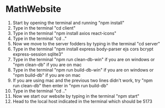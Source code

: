# MathWebsite
1. Start by opening the terminal and running "npm install"
2. Type in the terminal "cd client"
3. Type in the terminal "npm install axios react-icons"
4. Type in the terminal "cd .."
5. Now we move to the server fodders by typing in the terminal "cd server"
6. Type in the terminal "npm install express body-parser ejs cors bcrypt express-session sqlite3"
7. Type in the terminal "npm run clean-db-win" if you are on windows or "npm clean-db" if you are on mac
8. Type in the terminal "npm run build-db-win" if you are on windows or "npm build-db" if you are on mac
9. If you are using mac and the previous two lines didn't work, try "npm run clean-db" then enter in "npm run build-db"
10. Type in the terminal "cd .."
11. Now we start our website by typing in the terminal "npm start"
12. Head to the local host indicated in the terminal which should be 5173 
